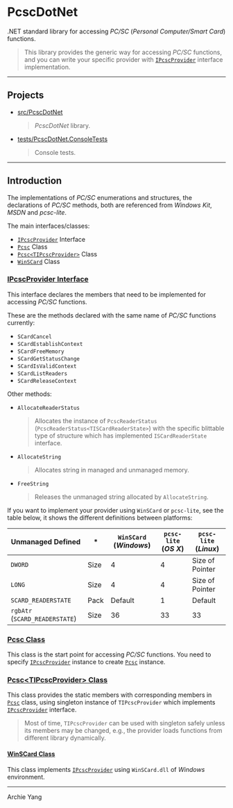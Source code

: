 # PcscDotNet

.NET standard library for accessing *PC/SC* (*Personal Computer/Smart Card*) functions.

> This library provides the generic way for accessing *PC/SC* functions, and you can write your specific provider with [`IPcscProvider`][] interface implementation.

---

## Projects

- [src/PcscDotNet](src/PcscDotNet)
    > *PcscDotNet* library.
- [tests/PcscDotNet.ConsoleTests](tests/PcscDotNet.ConsoleTests)
    > Console tests.

---

## Introduction

The implementations of *PC/SC* enumerations and structures, the declarations of *PC/SC* methods, both are referenced from *Windows Kit*, *MSDN* and *pcsc-lite*.

The main interfaces/classes:

- [`IPcscProvider`][] Interface
- [`Pcsc`][] Class
- [`Pcsc<TIPcscProvider>`][] Class
- [`WinSCard`][] Class

[`IPcscProvider`]: #ipcscprovider-interface
[`Pcsc`]: #pcsc-class
[`Pcsc<TIPcscProvider>`]: #pcsctipcscprovider-class
[`WinSCard`]: #winscard-class

### [IPcscProvider Interface](src/PcscDotNet/IPcscProvider.cs "Go to Source")

This interface declares the members that need to be implemented for accessing *PC/SC* functions.

These are the methods declared with the same name of *PC/SC* functions currently:

- `SCardCancel`
- `SCardEstablishContext`
- `SCardFreeMemory`
- `SCardGetStatusChange`
- `SCardIsValidContext`
- `SCardListReaders`
- `SCardReleaseContext`

Other methods:

- `AllocateReaderStatus`
  > Allocates the instance of `PcscReaderStatus` (`PcscReaderStatus<TISCardReaderState>`) with the specific blittable type of structure which has implemented `ISCardReaderState` interface.
- `AllocateString`
  > Allocates string in managed and unmanaged memory.
- `FreeString`
  > Releases the unmanaged string allocated by `AllocateString`.

If you want to implement your provider using `WinSCard` or `pcsc-lite`, see the table below, it shows the different definitions between platforms:

| Unmanaged Defined              | *    | `WinSCard` (*Windows*) | `pcsc-lite` (*OS X*) | `pcsc-lite` (*Linux*) |
| ------------------------------ | ---- | ---------------------- | -------------------- | --------------------- |
| `DWORD`                        | Size | 4                      | 4                    | Size of Pointer       |
| `LONG`                         | Size | 4                      | 4                    | Size of Pointer       |
| `SCARD_READERSTATE`            | Pack | Default                | 1                    | Default               |
| `rgbAtr` (`SCARD_READERSTATE`) | Size | 36                     | 33                   | 33                    |

### [Pcsc Class](src/PcscDotNet/Pcsc.cs "Go to Source")

This class is the start point for accessing *PC/SC* functions. You need to specify [`IPcscProvider`][] instance to create [`Pcsc`][] instance.

### [Pcsc\<TIPcscProvider\> Class](src/PcscDotNet/Pcsc_1.cs "Go to Source")

This class provides the static members with corresponding members in [`Pcsc`][] class, using singleton instance of `TIPcscProvider` which implements [`IPcscProvider`][] interface.

> Most of time, `TIPcscProvider` can be used with singleton safely unless its members may be changed, e.g., the provider loads functions from different library dynamically.

#### [WinSCard Class](src/PcscDotNet/WinSCard.cs "Go to Source")

This class implements [`IPcscProvider`][] using `WinSCard.dll` of *Windows* environment.

---

Archie Yang